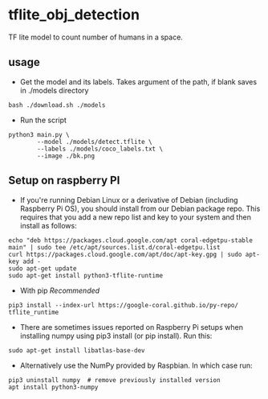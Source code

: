 # tflite_obj_detection
TF lite model to count number of humans in a space.


## usage
- Get the model and its labels. Takes argument of the path, if blank saves in ./models directory
```console
bash ./download.sh ./models
```

- Run the script
```console
python3 main.py \
        --model ./models/detect.tflite \
        --labels ./models/coco_labels.txt \
        --image ./bk.png
```

## Setup on raspberry PI

- If you're running Debian Linux or a derivative of Debian (including Raspberry Pi OS), you should install from our Debian package repo. This requires that you add a new repo list and key to your system and then install as follows:
```console
echo "deb https://packages.cloud.google.com/apt coral-edgetpu-stable main" | sudo tee /etc/apt/sources.list.d/coral-edgetpu.list
curl https://packages.cloud.google.com/apt/doc/apt-key.gpg | sudo apt-key add -
sudo apt-get update
sudo apt-get install python3-tflite-runtime
```

- With pip *Recommended*
```console
pip3 install --index-url https://google-coral.github.io/py-repo/ tflite_runtime
```

- There are sometimes issues reported on Raspberry Pi setups when installing numpy using pip3 install (or pip install). Run this:
```console
sudo apt-get install libatlas-base-dev
```

- Alternatively use the NumPy provided by Raspbian. In which case run:
```console
pip3 uninstall numpy  # remove previously installed version
apt install python3-numpy
```

